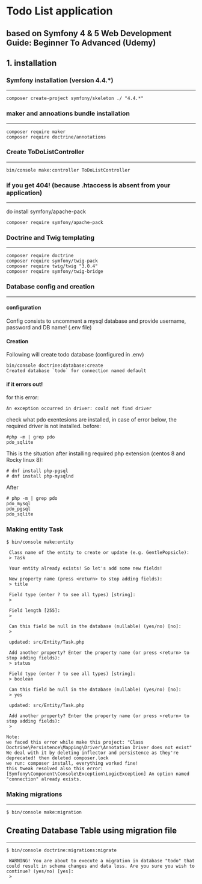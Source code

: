 # Todo List application
## based on  Symfony 4 & 5 Web Development Guide: Beginner To Advanced (Udemy)

## 1. installation

### Symfony installation (version 4.4.*)

---


```
composer create-project symfony/skeleton ./ "4.4.*"
```

### maker and annoations bundle installation

----

```
composer require maker
composer require doctrine/annotations
```

### Create ToDoListController

---
```
bin/console make:controller ToDoListController
```

### if you get 404! (because .htaccess is absent from your application)

---

do install symfony/apache-pack

```
composer require symfony/apache-pack
```

### Doctrine and Twig templating

---

```
composer require doctrine
composer require symfony/twig-pack
composer require twig/twig "3.0.4"
composer require symfony/twig-bridge

```

### Database config and creation

---

#### configuration
Config consists to uncomment a mysql database and provide username, password and DB name! (.env file)

#### Creation

Following will create todo database (configured in .env)
```
bin/console doctrine:database:create
Created database `todo` for connection named default
```

#### if it errors out!

for this error:

```
An exception occurred in driver: could not find driver
```
check what pdo exentesions are installed, in case of error below, the required driver is not installed.
before:
```
#php -m | grep pdo
pdo_sqlite
```
This is the situation after installing required php extension (centos 8 and Rocky linux 8):

```
# dnf install php-pgsql
# dnf install php-mysqlnd

```
After

```
# php -m | grep pdo
pdo_mysql
pdo_pgsql
pdo_sqlite
```

### Making entity Task
```
$ bin/console make:entity

 Class name of the entity to create or update (e.g. GentlePopsicle):
 > Task

 Your entity already exists! So let's add some new fields!

 New property name (press <return> to stop adding fields):
 > title

 Field type (enter ? to see all types) [string]:
 >

 Field length [255]:
 >

 Can this field be null in the database (nullable) (yes/no) [no]:
 >

 updated: src/Entity/Task.php

 Add another property? Enter the property name (or press <return> to stop adding fields):
 > status

 Field type (enter ? to see all types) [string]:
 > boolean

 Can this field be null in the database (nullable) (yes/no) [no]:
 > yes

 updated: src/Entity/Task.php

 Add another property? Enter the property name (or press <return> to stop adding fields):
 >

```
```
Note:
we faced this error while make this project: "Class Doctrine\Persistence\Mapping\Driver\Annotation Driver does not exist"
We deal with it by deleting inflector and persistence as they're deprecated! then deleted composer.lock
we run: composer install, everything worked fine!
this tweak resolved also this error:
[Symfony\Component\Console\Exception\LogicException] An option named "connection" already exists.
```

### Making migrations

---
```
$ bin/console make:migration

```
## Creating Database Table using migration file

---
```
$ bin/console doctrine:migrations:migrate

 WARNING! You are about to execute a migration in database "todo" that could result in schema changes and data loss. Are you sure you wish to continue? (yes/no) [yes]:
 > 
```